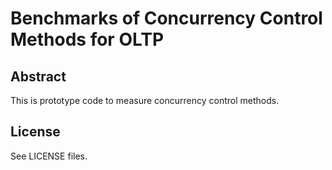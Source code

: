 # Benchmarks of Concurrency Control Methods for OLTP

## Abstract

This is prototype code to measure concurrency control methods.

## License

See LICENSE files.
